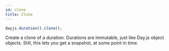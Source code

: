 ```yaml
---
id: clone
title: Clone
---
```


```javascript
dayjs.duration().clone();
```
Create a clone of a duration. Durations are immutable, just like Day.js object objects. Still, this lets you get a snapshot, at some point in time.

